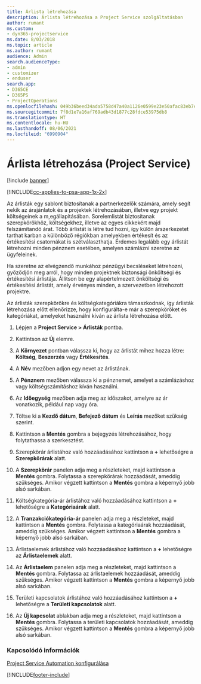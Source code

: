 ```yaml
---
title: Árlista létrehozása
description: Árlista létrehozása a Project Service szolgáltatásban
author: rumant
ms.custom:
- dyn365-projectservice
ms.date: 8/03/2018
ms.topic: article
ms.author: rumant
audience: Admin
search.audienceType:
- admin
- customizer
- enduser
search.app:
- D365CE
- D365PS
- ProjectOperations
ms.openlocfilehash: 049b36beed34ada5758d47a40a1126e0599e23e50afac83eb7ef0e37daaaaa65
ms.sourcegitcommit: 7f8d1e7a16af769adb43d1877c28fdce53975db8
ms.translationtype: HT
ms.contentlocale: hu-HU
ms.lasthandoff: 08/06/2021
ms.locfileid: "6990904"
---
```

# <a name="create-a-price-list-project-service"></a>Árlista létrehozása (Project Service)

[!include [banner](../includes/psa-now-project-operations.md)]

[!INCLUDE[cc-applies-to-psa-app-1x-2x](../includes/cc-applies-to-psa-app-1x-2x.md)]

Az árlisták egy sablont biztosítanak a partnerkezelők számára, amely segít nekik az árajánlatok és a projektek létrehozásában, illetve egy projekt költségeinek a m,egállapításában. Sorelemlistát biztosítanak szerepkörökhöz, költségekhez, illetve az egyes cikkekért majd felszámítandó árat. Több árlistát is létre tud hozni, így külön árszerkezetet tarthat karban a különböző régiókban amelyekben értékesít és az értékesítési csatornákat is szétválaszthatja. Érdemes legalább egy árlistát létrehozni minden pénznem esetében, amelyen számlázni szeretne az ügyfeleinek.  
  
Ha szeretne az elvégzendő munkához pénzügyi becsléseket létrehozni, győződjön meg arról, hogy minden projektnek biztonsági önköltségi és értékesítési árlistája. Állítson be egy alapértelmezett önköltségi és értékesítési árlistát, amely érvényes minden, a szervezetben létrehozott projektre.  
  
Az árlisták szerepkörökre és költségkategóriákra támaszkodnak, így árlisták létrehozása előtt ellenőrizze, hogy konfigurálta-e már a szerepköröket és kategóriákat, amelyeket használni kíván az árlista létrehozása előtt.  
  
1.  Lépjen a **Project Service > Árlisták** pontba.  
  
2.  Kattintson az **Új** elemre.  
  
3.  A **Környezet** pontban válassza ki, hogy az árlistát mihez hozza létre: **Költség**, **Beszerzés** vagy **Értékesítés**.  
  
4.  A **Név** mezőben adjon egy nevet az árlistának.  
  
5.  A **Pénznem** mezőben válassza ki a pénznemet, amelyet a számlázáshoz vagy költségszámításhoz kíván használni.  
  
6.  Az **Időegység** mezőben adja meg az időszakot, amelyre az ár vonatkozik, például nap vagy óra.  
  
7.  Töltse ki a **Kezdő dátum**, **Befejező dátum** és **Leírás** mezőket szükség szerint.  
  
8.  Kattintson a **Mentés** gombra a bejegyzés létrehozásához, hogy folytathassa a szerkesztést.  
  
9. Szerepkörár árlistához való hozzáadásához kattintson a **+** lehetőségre a **Szerepkörárak** alatt.  
  
10. A **Szerepkörár** panelen adja meg a részleteket, majd kattintson a **Mentés** gombra. Folytassa a szerepkörárak hozzáadását, ameddig szükséges. Amikor végzett kattintson a **Mentés** gombra a képernyő jobb alsó sarkában.  
  
11. Költségkategória-ár árlistához való hozzáadásához kattintson a **+** lehetőségre a **Kategóriaárak** alatt.  
  
12. A **Tranzakciókategória-ár** panelen adja meg a részleteket, majd kattintson a **Mentés** gombra. Folytassa a kategóriaárak hozzáadását, ameddig szükséges. Amikor végzett kattintson a **Mentés** gombra a képernyő jobb alsó sarkában.  
  
13. Árlistaelemek árlistához való hozzáadásához kattintson a **+** lehetőségre az **Árlistaelemek** alatt.  
  
14. Az **Árlistaelem** panelen adja meg a részleteket, majd kattintson a **Mentés** gombra. Folytassa az árlistaelemek hozzáadását, ameddig szükséges. Amikor végzett kattintson a **Mentés** gombra a képernyő jobb alsó sarkában.  
  
15. Területi kapcsolatok árlistához való hozzáadásához kattintson a **+** lehetőségre a **Területi kapcsolatok** alatt.  
  
16. Az **Új kapcsolat** ablakban adja meg a részleteket, majd kattintson a **Mentés** gombra. Folytassa a területi kapcsolatok hozzáadását, ameddig szükséges. Amikor végzett kattintson a **Mentés** gombra a képernyő jobb alsó sarkában.  
  
### <a name="see-also"></a>Kapcsolódó információk  
 [Project Service Automation konfigurálása](../psa/configure.md)


[!INCLUDE[footer-include](../includes/footer-banner.md)]